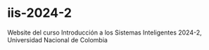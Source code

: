 # iis-2024-2
Website del curso Introducción a los Sistemas Inteligentes 2024-2, Universidad Nacional de Colombia
